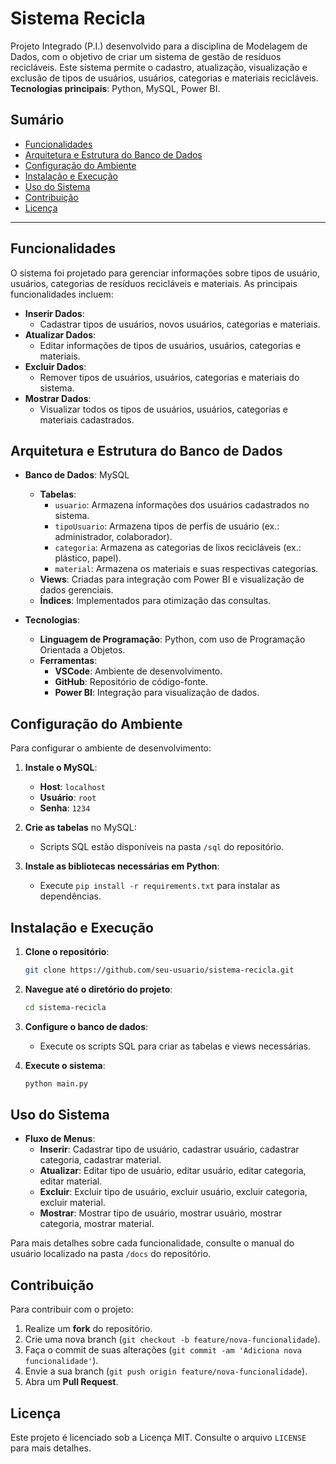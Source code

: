 # Sistema Recicla

Projeto Integrado (P.I.) desenvolvido para a disciplina de Modelagem de Dados, com o objetivo de criar um sistema de gestão de resíduos recicláveis. Este sistema permite o cadastro, atualização, visualização e exclusão de tipos de usuários, usuários, categorias e materiais recicláveis. **Tecnologias principais**: Python, MySQL, Power BI.

## Sumário

- [Funcionalidades](#funcionalidades)
- [Arquitetura e Estrutura do Banco de Dados](#arquitetura-e-estrutura-do-banco-de-dados)
- [Configuração do Ambiente](#configuração-do-ambiente)
- [Instalação e Execução](#instalação-e-execução)
- [Uso do Sistema](#uso-do-sistema)
- [Contribuição](#contribuição)
- [Licença](#licença)

---

## Funcionalidades

O sistema foi projetado para gerenciar informações sobre tipos de usuário, usuários, categorias de resíduos recicláveis e materiais. As principais funcionalidades incluem:

- **Inserir Dados**:
  - Cadastrar tipos de usuários, novos usuários, categorias e materiais.
- **Atualizar Dados**:
  - Editar informações de tipos de usuários, usuários, categorias e materiais.
- **Excluir Dados**:
  - Remover tipos de usuários, usuários, categorias e materiais do sistema.
- **Mostrar Dados**:
  - Visualizar todos os tipos de usuários, usuários, categorias e materiais cadastrados.

## Arquitetura e Estrutura do Banco de Dados

- **Banco de Dados**: MySQL
  - **Tabelas**:
    - `usuario`: Armazena informações dos usuários cadastrados no sistema.
    - `tipoUsuario`: Armazena tipos de perfis de usuário (ex.: administrador, colaborador).
    - `categoria`: Armazena as categorias de lixos recicláveis (ex.: plástico, papel).
    - `material`: Armazena os materiais e suas respectivas categorias.
  - **Views**: Criadas para integração com Power BI e visualização de dados gerenciais.
  - **Índices**: Implementados para otimização das consultas.

- **Tecnologias**:
  - **Linguagem de Programação**: Python, com uso de Programação Orientada a Objetos.
  - **Ferramentas**:
    - **VSCode**: Ambiente de desenvolvimento.
    - **GitHub**: Repositório de código-fonte.
    - **Power BI**: Integração para visualização de dados.

## Configuração do Ambiente

Para configurar o ambiente de desenvolvimento:

1. **Instale o MySQL**:
   - **Host**: `localhost`
   - **Usuário**: `root`
   - **Senha**: `1234`

2. **Crie as tabelas** no MySQL:
   - Scripts SQL estão disponíveis na pasta `/sql` do repositório.

3. **Instale as bibliotecas necessárias em Python**:
   - Execute `pip install -r requirements.txt` para instalar as dependências.

## Instalação e Execução

1. **Clone o repositório**:
   ```bash
   git clone https://github.com/seu-usuario/sistema-recicla.git
   ```
2. **Navegue até o diretório do projeto**:
   ```bash
   cd sistema-recicla
   ```
3. **Configure o banco de dados**:
   - Execute os scripts SQL para criar as tabelas e views necessárias.

4. **Execute o sistema**:
   ```bash
   python main.py
   ```

## Uso do Sistema

- **Fluxo de Menus**:
  - **Inserir**: Cadastrar tipo de usuário, cadastrar usuário, cadastrar categoria, cadastrar material.
  - **Atualizar**: Editar tipo de usuário, editar usuário, editar categoria, editar material.
  - **Excluir**: Excluir tipo de usuário, excluir usuário, excluir categoria, excluir material.
  - **Mostrar**: Mostrar tipo de usuário, mostrar usuário, mostrar categoria, mostrar material.

Para mais detalhes sobre cada funcionalidade, consulte o manual do usuário localizado na pasta `/docs` do repositório.

## Contribuição

Para contribuir com o projeto:

1. Realize um **fork** do repositório.
2. Crie uma nova branch (`git checkout -b feature/nova-funcionalidade`).
3. Faça o commit de suas alterações (`git commit -am 'Adiciona nova funcionalidade'`).
4. Envie a sua branch (`git push origin feature/nova-funcionalidade`).
5. Abra um **Pull Request**.

## Licença

Este projeto é licenciado sob a Licença MIT. Consulte o arquivo `LICENSE` para mais detalhes.
